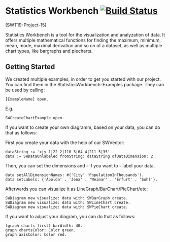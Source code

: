 # Statistics Workbench [![Build Status](https://api.travis-ci.org/hpi-swa-teaching/StatisticsWorkbench.svg?branch=submission)](https://travis-ci.org/hpi-swa-teaching/StatisticsWorkbench)
(SWT19-Project-15)

Statistics Workbench is a tool for the visualization and analyzation of data. 
It offers multiple mathematical functions for finding the maximum, minimum, mean, mode, maximal derivation and so on of a dataset, as well as multiple chart types, like bargraphs and piecharts.

## Getting Started


We created multiple examples, in order to get you started with our project.
You can find them in the StatisticsWorkbench-Examples package.
They can be used by calling:
```
[ExampleName] open.
```
E.g.
```
SWCreateChartExample open.
```
If you want to create your own diagramm, based on your data, you can do that as follows: 

First you create your data with the help of our SWVector:

```
dataString := 'x|y 1|22 2|110 3|64 4|211 5|35'.
data := SWDataUnlabeled fromString: dataString ofDataDimension: 2.

```

Then, you can set the dimensions and - if you want to - label your data.

```
data setAllDimensionNames: #('City' 'PopulationInThousands').
data setLabels: {'Apolda' . 'Jena' . 'Weimar' . 'Erfurt' . 'Suhl'}.

```
Afterwards you can visualize it as LineGraph/BarChart/PieChart/etc:

```
SWDiagram new visualize: data with: SWBarGraph create. 
SWDiagram new visualize: data with: SWLineChart create.
SWDiagram new visualize: data with: SWPieChart create.
```

If you want to adjust your diagram, you can do that as follows: 

```
(graph charts first) barWidth: 40.
graph chartsColor: Color green.
graph axisColor: Color red.
```

